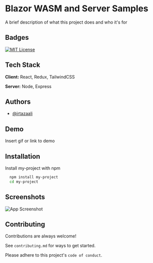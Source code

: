 
# Blazor WASM and Server Samples

A brief description of what this project does and who it's for


## Badges


[![MIT License](https://img.shields.io/badge/License-MIT-green.svg)](https://choosealicense.com/licenses/mit/)



## Tech Stack

**Client:** React, Redux, TailwindCSS

**Server:** Node, Express


## Authors

- [@irtazaali](https://www.github.com/irtazaali)


## Demo

Insert gif or link to demo


## Installation

Install my-project with npm

```bash
  npm install my-project
  cd my-project
```
    
## Screenshots

![App Screenshot](https://via.placeholder.com/468x300?text=App+Screenshot+Here)


## Contributing

Contributions are always welcome!

See `contributing.md` for ways to get started.

Please adhere to this project's `code of conduct`.

